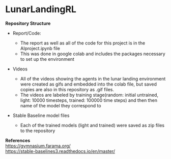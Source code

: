 # **LunarLandingRL**

**Repository Structure**<br>
- Report/Code:
  - The report as well as all of the code for this project is in the AIproject.ipynb file
  - This was done in google colab and includes the packages necessary to set up the environment
 
- Videos
  - All of the videos showing the agents in the lunar landing environment were created as gifs and embedded into the colab file, but saved copies are also in this repository as .gif files.
  - The videos are labeled by training stage(random: initial untrained, light: 10000 timesteps, trained: 100000 time steps) and then then name of the model they correspond to
 
- Stable Baseline model files
  - Each of the trained models (light and trained) were saved as zip files to the repository

**References**<br>
https://gymnasium.farama.org/<br>
https://stable-baselines3.readthedocs.io/en/master/
